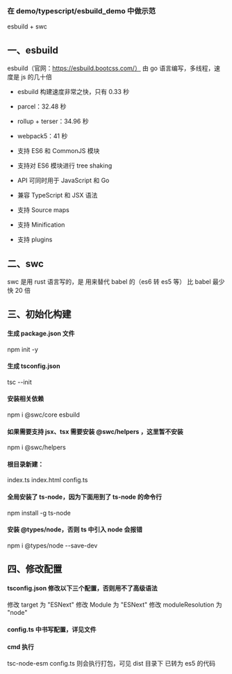 ### 在 demo/typescript/esbuild_demo 中做示范

esbuild + swc

## 一、esbuild

esbuild（官网：https://esbuild.bootcss.com/）
由 go 语言编写，多线程，速度是 js 的几十倍

- esbuild 构建速度非常之快，只有 0.33 秒
- parcel：32.48 秒
- rollup + terser：34.96 秒
- webpack5：41 秒

- 支持 ES6 和 CommonJS 模块
- 支持对 ES6 模块进行 tree shaking
- API 可同时用于 JavaScript 和 Go
- 兼容 TypeScript 和 JSX 语法
- 支持 Source maps
- 支持 Minification
- 支持 plugins

## 二、swc

swc 是用 rust 语言写的，是 用来替代 babel 的（es6 转 es5 等）
比 babel 最少快 20 倍

## 三、初始化构建

#### 生成 package.json 文件

npm init -y

#### 生成 tsconfig.json

tsc --init

#### 安装相关依赖

npm i @swc/core esbuild

#### 如果需要支持 jsx、tsx 需要安装 @swc/helpers ，这里暂不安装

npm i @swc/helpers

#### 根目录新建：

index.ts
index.html
config.ts

#### 全局安装了 ts-node，因为下面用到了 ts-node 的命令行

npm install -g ts-node

#### 安装 @types/node，否则 ts 中引入 node 会报错

npm i @types/node --save-dev

## 四、修改配置

#### tsconfig.json 修改以下三个配置，否则用不了高级语法

修改 target 为 "ESNext"
修改 Module 为 "ESNext"
修改 moduleResolution 为 "node"

#### config.ts 中书写配置，详见文件

#### cmd 执行

tsc-node-esm config.ts
则会执行打包，可见 dist 目录下 已转为 es5 的代码
